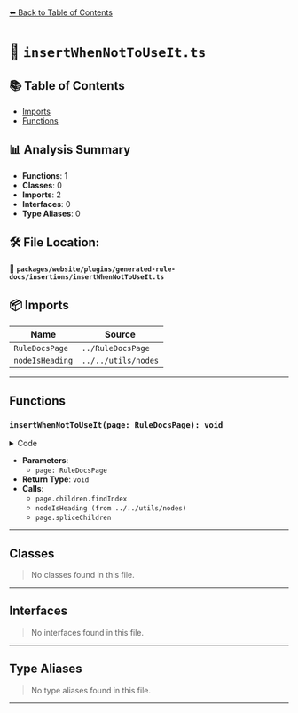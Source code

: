 [⬅️ Back to Table of Contents](../../../../../index.md)

# 📄 `insertWhenNotToUseIt.ts`

## 📚 Table of Contents

- [Imports](#imports)
- [Functions](#functions)

## 📊 Analysis Summary

- **Functions**: 1
- **Classes**: 0
- **Imports**: 2
- **Interfaces**: 0
- **Type Aliases**: 0

## 🛠️ File Location:
📂 **`packages/website/plugins/generated-rule-docs/insertions/insertWhenNotToUseIt.ts`**

## 📦 Imports

| Name | Source |
|------|--------|
| `RuleDocsPage` | `../RuleDocsPage` |
| `nodeIsHeading` | `../../utils/nodes` |


---

## Functions

### `insertWhenNotToUseIt(page: RuleDocsPage): void`

<details><summary>Code</summary>

```ts
export function insertWhenNotToUseIt(page: RuleDocsPage): void {
  if (!page.rule.meta.docs.requiresTypeChecking) {
    return;
  }

  const hasExistingText =
    page.headingIndices.whenNotToUseIt < page.children.length - 1 &&
    page.children[page.headingIndices.whenNotToUseIt + 1].type !== 'heading';

  const nextHeadingIndex =
    page.children.findIndex(
      child => nodeIsHeading(child) && child.depth === 2,
      page.headingIndices.whenNotToUseIt + 1,
    ) +
    page.headingIndices.whenNotToUseIt +
    1;

  page.spliceChildren(
    nextHeadingIndex === -1 ? page.children.length : nextHeadingIndex - 1,
    0,
    ...(hasExistingText ? ['---'] : []),
    'Type checked lint rules are more powerful than traditional lint rules, but also require configuring [type checked linting](/getting-started/typed-linting).',
    'See [Troubleshooting > Linting with Type Information > Performance](/troubleshooting/typed-linting/performance) if you experience performance degradations after enabling type checked rules.',
  );
}
```
</details>

- **Parameters**:
  - `page: RuleDocsPage`
- **Return Type**: `void`
- **Calls**:
  - `page.children.findIndex`
  - `nodeIsHeading (from ../../utils/nodes)`
  - `page.spliceChildren`

---

## Classes

> No classes found in this file.


---

## Interfaces

> No interfaces found in this file.


---

## Type Aliases

> No type aliases found in this file.


---
